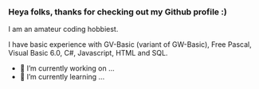 ### Heya folks, thanks for checking out my Github profile :)

I am an amateur coding hobbiest.

I have basic experience with GV-Basic (variant of GW-Basic), Free Pascal, Visual Basic 6.0, C#, Javascript, HTML and SQL.

- 🔭 I’m currently working on ...
- 🌱 I’m currently learning ...

<!--
**wendading/wendading** is a ✨ _special_ ✨ repository because its `README.md` (this file) appears on your GitHub profile.

Here are some ideas to get you started:

- 🔭 I’m currently working on ...
- 🌱 I’m currently learning ...
- 👯 I’m looking to collaborate on ...
- 🤔 I’m looking for help with ...
- 💬 Ask me about ...
- 📫 How to reach me: ...
- 😄 Pronouns: ...
- ⚡ Fun fact: ...
-->
